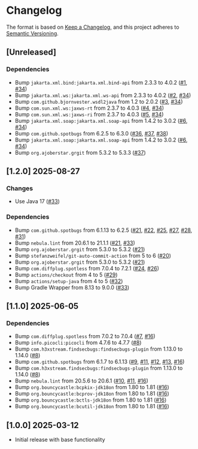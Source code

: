 # Changelog

The format is based on [Keep a Changelog](https://keepachangelog.com/en/1.0.0/),
and this project adheres to [Semantic Versioning](https://semver.org/spec/v2.0.0.html).

## [Unreleased]

### Dependencies
- Bump `jakarta.xml.bind:jakarta.xml.bind-api` from 2.3.3 to 4.0.2 ([#1](https://github.com/ebsnet/CSRGenerator/pull/1), [#34](https://github.com/ebsnet/CSRGenerator/pull/34))
- Bump `jakarta.xml.ws:jakarta.xml.ws-api` from 2.3.3 to 4.0.2 ([#2](https://github.com/ebsnet/CSRGenerator/pull/2), [#34](https://github.com/ebsnet/CSRGenerator/pull/34))
- Bump `com.github.bjornvester.wsdl2java` from 1.2 to 2.0.2 ([#3](https://github.com/ebsnet/CSRGenerator/pull/3), [#34](https://github.com/ebsnet/CSRGenerator/pull/34))
- Bump `com.sun.xml.ws:jaxws-rt` from 2.3.7 to 4.0.3 ([#4](https://github.com/ebsnet/CSRGenerator/pull/4), [#34](https://github.com/ebsnet/CSRGenerator/pull/34))
- Bump `com.sun.xml.ws:jaxws-ri` from 2.3.7 to 4.0.3 ([#5](https://github.com/ebsnet/CSRGenerator/pull/5), [#34](https://github.com/ebsnet/CSRGenerator/pull/34))
- Bump `jakarta.xml.soap:jakarta.xml.soap-api` from 1.4.2 to 3.0.2 ([#6](https://github.com/ebsnet/CSRGenerator/pull/6), [#34](https://github.com/ebsnet/CSRGenerator/pull/34))
- Bump `com.github.spotbugs` from 6.2.5 to 6.3.0 ([#36](https://github.com/ebsnet/CSRGenerator/pull/36), [#37](https://github.com/ebsnet/CSRGenerator/pull/37), [#38](https://github.com/ebsnet/CSRGenerator/pull/38))
- Bump `jakarta.xml.soap:jakarta.xml.soap-api` from 1.4.2 to 3.0.2 ([#6](https://github.com/ebsnet/CSRGenerator/pull/6), [#34](https://github.com/ebsnet/CSRGenerator/pull/34))
- Bump `org.ajoberstar.grgit` from 5.3.2 to 5.3.3 ([#37](https://github.com/ebsnet/CSRGenerator/pull/37))

## [1.2.0] 2025-08-27

### Changes

- Use Java 17 ([#33](https://github.com/ebsnet/CSRGenerator/pull/33))

### Dependencies

- Bump `com.github.spotbugs` from 6.1.13 to 6.2.5 ([#21](https://github.com/ebsnet/CSRGenerator/pull/21), [#22](https://github.com/ebsnet/CSRGenerator/pull/22), [#25](https://github.com/ebsnet/CSRGenerator/pull/25), [#27](https://github.com/ebsnet/CSRGenerator/pull/27), [#28](https://github.com/ebsnet/CSRGenerator/pull/28), [#31](https://github.com/ebsnet/CSRGenerator/pull/31))
- Bump `nebula.lint` from 20.6.1 to 21.1.1 ([#21](https://github.com/ebsnet/CSRGenerator/pull/21), [#33](https://github.com/ebsnet/CSRGenerator/pull/33))
- Bump `org.ajoberstar.grgit` from 5.3.0 to 5.3.2 ([#21](https://github.com/ebsnet/CSRGenerator/pull/21))
- Bump `stefanzweifel/git-auto-commit-action` from 5 to 6 ([#20](https://github.com/ebsnet/CSRGenerator/pull/20))
- Bump `org.ajoberstar.grgit` from 5.3.0 to 5.3.2 ([#21](https://github.com/ebsnet/CSRGenerator/pull/21))
- Bump `com.diffplug.spotless` from 7.0.4 to 7.2.1 ([#24](https://github.com/ebsnet/CSRGenerator/pull/24), [#26](https://github.com/ebsnet/CSRGenerator/pull/26))
- Bump `actions/checkout` from 4 to 5 ([#29](https://github.com/ebsnet/CSRGenerator/pull/29))
- Bump `actions/setup-java` from 4 to 5 ([#32](https://github.com/ebsnet/CSRGenerator/pull/32))
- Bump Gradle Wrapper from 8.13 to 9.0.0 ([#33](https://github.com/ebsnet/CSRGenerator/pull/33))

## [1.1.0] 2025-06-05

### Dependencies

- Bump `com.diffplug.spotless` from 7.0.2 to 7.0.4 ([#7](https://github.com/ebsnet/CSRGenerator/pull/7), [#16](https://github.com/ebsnet/CSRGenerator/pull/16))
- Bump `info.picocli:picocli` from 4.7.6 to 4.7.7 ([#8](https://github.com/ebsnet/CSRGenerator/pull/8))
- Bump `com.h3xstream.findsecbugs:findsecbugs-plugin` from 1.13.0 to 1.14.0 ([#8](https://github.com/ebsnet/CSRGenerator/pull/8))
- Bump `com.github.spotbugs` from 6.1.7 to 6.1.13 ([#9](https://github.com/ebsnet/CSRGenerator/pull/9), [#11](https://github.com/ebsnet/CSRGenerator/pull/11), [#12](https://github.com/ebsnet/CSRGenerator/pull/12), [#13](https://github.com/ebsnet/CSRGenerator/pull/13), [#16](https://github.com/ebsnet/CSRGenerator/pull/16))
- Bump `com.h3xstream.findsecbugs:findsecbugs-plugin` from 1.13.0 to 1.14.0 ([#8](https://github.com/ebsnet/CSRGenerator/pull/8))
- Bump `nebula.lint` from 20.5.6 to 20.6.1 ([#10](https://github.com/ebsnet/CSRGenerator/pull/10), [#11](https://github.com/ebsnet/CSRGenerator/pull/11), [#16](https://github.com/ebsnet/CSRGenerator/pull/16))
- Bump `org.bouncycastle:bcpkix-jdk18on` from 1.80 to 1.81 ([#16](https://github.com/ebsnet/CSRGenerator/pull/16))
- Bump `org.bouncycastle:bcprov-jdk18on` from 1.80 to 1.81 ([#16](https://github.com/ebsnet/CSRGenerator/pull/16))
- Bump `org.bouncycastle:bctls-jdk18on` from 1.80 to 1.81 ([#16](https://github.com/ebsnet/CSRGenerator/pull/16))
- Bump `org.bouncycastle:bcutil-jdk18on` from 1.80 to 1.81 ([#16](https://github.com/ebsnet/CSRGenerator/pull/16))

## [1.0.0] 2025-03-12

- Initial release with base functionality
